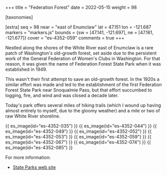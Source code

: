 +++
title = "Federation Forest"
date = 2022-05-15
weight = 98

[taxonomies]

[extra]
seq = 98
near = "east of Enumclaw"
lat = 47.151
lon = -121.687
markers = "markers.js"
bounds = {sw = [47.141, -121.697], ne = [47.161, -121.677]}
cover = "es-4352-059"
comments = true
+++

Nestled along the shores of the White River east of Enumclaw is a rare patch of Washington's old-growth forest, set aside due to the persistent work of the General Federation of Women's Clubs in Washington. For that reason, it was given the name of Federation Forest State Park when it was established in 1949.

<!-- more -->

This wasn't their first attempt to save an old-growth forest. In the 1920s a similar effort was made and led to the establishment of the first Federation Forest State Park near Snoqualmie Pass, but that effort succumbed to logging, fire, and wind and was closed a decade later.

Today's park offers several miles of hiking trails (which I wound up having almost entirely to myself, due to the gloomy weather) and a mile or two of raw White River shoreline.

{{ es_image(id="es-4352-035") }}
{{ es_image(id="es-4352-044") }}
{{ es_image(id="es-4352-049") }}
{{ es_image(id="es-4352-052") }}
{{ es_image(id="es-4352-053") }}
{{ es_image(id="es-4352-059") }}
{{ es_image(id="es-4352-067") }}
{{ es_image(id="es-4352-074") }}
{{ es_image(id="es-4352-085") }}

For more information:

* [State Parks web site](https://www.parks.wa.gov/502/Federation-Forest)
